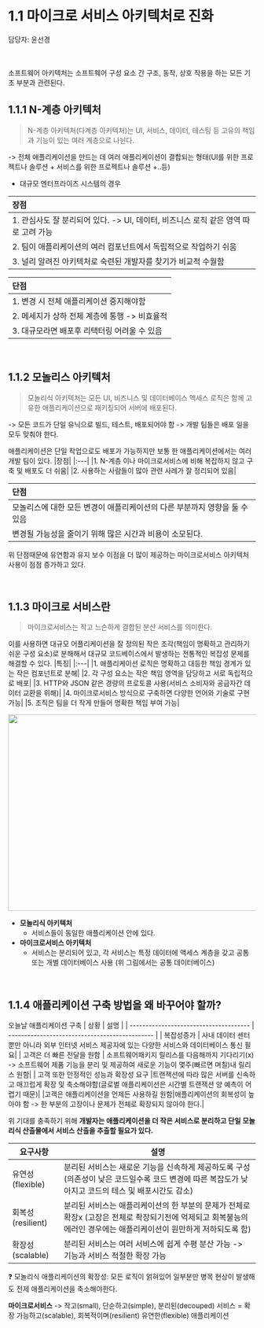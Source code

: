# 1.1 마이크로 서비스 아키텍처로 진화
담당자: 윤선경
</br>
</br>
</br>


소프트웨어 아키텍처는 소프트웨어 구성 요소 간 구조, 동작, 상호 작용을 하는 모든 기초 부분과 관련된다.
## 1.1.1 N-계층 아키텍처
> N-계층 아키텍처(다계층 아키텍처)는 UI, 서비스, 데이터, 테스팅 등 고유의 책임과 기능이 있는 여러 계층으로 나뉜다.

-> 전체 애플리케이션을 만드는 데 여러 애플리케이션이 결합되는 형태(UI를 위한 프로젝트나 솔루션 + 서비스를 위한 프로젝트나 솔루션 +..등)

* 대규모 엔터프라이즈 시스템의 경우

|장점|
|:---|
|1. 관심사도 잘 분리되어 있다. -> UI, 데이터, 비즈니스 로직 같은 영역 따로 고려 가능|
|2. 팀이 애플리케이션의 여러 컴포넌트에서 독립적으로 작업하기 쉬움|
|3. 널리 알려진 아키텍처로 숙련된 개발자를 찾기가 비교적 수월함|

|단점|
|:---|
|1. 변경 시 전체 애플리케이션 중지해야함|
|2. 메세지가 상하 전체 계층에 통행 -> 비효율적|
|3. 대규모라면 배포후 리택터링 어려울 수 있음|
</br>

## 1.1.2 모놀리스 아키텍처
> 모놀리식 아키텍처는 모든 UI, 비즈니스 및 데이터베이스 액세스 로직은 함께 고유한 애플리케이션으로 패키징되어 서버에 배포된다.

-> 모든 코드가 단일 유닉으로 빌드, 테스트, 배포되어야 함 -> 개발 팀들은 배포 일을 모두 맞춰야 한다.

애플리케이션은 단일 작업으로도 배포가 가능하지만 보통 한 애플리케이션에서는 여러 개발 팀이 있다.
|장점|
|:---|
|1. N-계층 이나 마이크로서비스에 비해 복잡하지 않고 구축 및 배포도 더 쉬움|
|2. 사용하는 사람들이 많아 관련 사례가 잘 정리되어 있음|

|단점|
|:---|
|모놀리스에 대한 모든 변경이 애플리케이션의 다른 부분까지 영향을 둘 수 있음|
|변경될 가능성을 줄이기 위해 많은 시간과 비용이 소모된다.|

위 단점때문에 유연함과 유지 보수 이점을 더 많이 제공하는 마이크로서비스 아키텍처 사용이 점점 증가하고 있다.

</br>

## 1.1.3 마이크로 서비스란
> 마이크로서비스는 작고 느슨하게 결합된 분산 서비스를 의미한다.

이를 사용하면 대규모 어플리케이션을 잘 정의된 작은 조각(책임이 명확하고 관리하기 쉬운 구성 요소)로 분해해서 
대규모 코드베이스에서 발생하는 전통적인 복잡성 문제를 해결할 수 있다.
|특징|
|:---|
|1. 애플리케이션 로직은 명확하고 대등한 책임 경계가 있는 작은 컴포넌트로 분해|
|2. 각 구성 요소는 작은 책임 영역을 담당하고 서로 독립적으로 배포|
|3. HTTP와 JSON 같은 경량의 프로토콜 사용(서비스 소비자와 공급자간 데이터 교환을 위해)|
|4. 마이크로서비스 방식으로 구축하면 다양한 언어와 기술로 구현 가능|
|5. 조직은 팀을 더 작게 만들어 명확한 책임 부여 가능|

<img src="https://user-images.githubusercontent.com/97610532/233786355-9cba514a-ae69-414a-a8a1-fc84e075a4da.png" width="600px" height="400px"/>

* **모놀리식 아키텍처**
  * 서비스들이 동일한 애플리케이션 안에 있다.
* **마이크로서비스 아키텍처**
  * 서비스는 분리되어 있고, 각 서비스는 특정 데이터에 액세스 계층을 갖고 공통 또는 개별 데이터베이스 사용 (위 그림에서는 공통 데이터베이스) 

</br>

## 1.1.4 애플리케이션 구축 방법을 왜 바꾸어야 할까?
오늘날 애플리케이션 구축
| 상황 | 설명                            |
| -------------------------------------- | ---------------------------------------------- |
| 복잡성증가                             | 사내 데이터 센터 뿐만 아니라 외부 인터넷 서비스 제공자에 있는 다양한 서비스와 데이터베이스 통신 필요|
| 고객은 더 빠른 전달을 원함              | 소프트웨어패키지 릴리스를 다음해까지 기다리기(x) -> 소프트웨어 제품 기능을 분리 및 제공하여 새로운 기능이 몇주(빠르면 며칠)내 릴리스 원함|
| 고객 또한 안정적인 성능과 확장성 요구   |트랜잭션에 따라 많은 서버를 신속하고 매끄럽게 확장 및 축소해야함(글로벌 애플리케이션은 시간별 트랜잭션 양 예측이 어렵기 때문)|
|고객은 애플리케이션을 언제든 사용하길 원함|애플리케이션의 회복성이 높아야 함 -> 한 부분의 고장이나 문제가 전체로 확장되지 않아야 한다.|
</br>

위 기대를 충족하기 위해 **개발자는 애플리케이션을 더 작은 서비스로 분리하고 단일 모놀리식 산출물에서 서비스 산출을 추출할 필요가 있다.**

| 요구사항        | 설명                                   |
| --------------- | ---------------------------------------------- |
|유연성(flexible) | 분리된 서비스는 새로운 기능을 신속하게 제공하도록 구성 (의존성이 낮은 코드일수록 코드 변경에 따른 복잡도가 낮아지고 코드의 테스 및 배포시간도 감소)|
|회복성(resilient)| 분리된 서비스는 애플리케이션의 한 부분의 문제가 전체로 확장x (고장은 전체로 촥장되기전에 억제되고 회복불능의 에러인 경우에는 애플리케이션이 원만하게 저하되도록 함) |
|확장성(scalable) |분리된 서비스는 여러 서비스에 쉽게 수평 분산 가능 -> 기능과 서비스 적절한 확장 가능|

:question: 모놀리식 애플리케이션의 확장성: 모든 로직이 얽혀있어 일부분만 병목 현상이 발생해도 전제 애플리케이션을 축소해야한다.

**마이크로서비스**
-> 작고(small), 단순하고(simple), 분리된(decouped) 서비스 = 확장 가능하고(scalable), 회복적이며(resilient) 유연한(flexible) 애플리케이션
</br>
